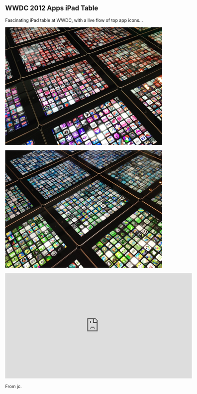 ## WWDC 2012 Apps iPad Table 

Fascinating iPad table at WWDC, with a live flow of top app icons...  

<a href="http://blog.manbolo.com/2012/06/15/red.jpg"><img src="red-600.jpg" alt="Red flow"/></a>

<a href="http://blog.manbolo.com/2012/06/15/green.jpg"><img src="green-600.jpg" alt="Green flow"/></a>

<p align="center"><iframe src="http://player.vimeo.com/video/44015347?title=0&amp;byline=0&amp;portrait=0" width="600" height="338" frameborder="0" webkitAllowFullScreen mozallowfullscreen allowFullScreen></iframe></p>

From jc.
